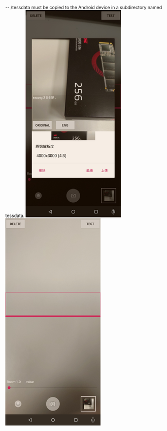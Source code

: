 -- /tessdata must be copied to the Android device in a subdirectory named tessdata.
<img src="https://github.com/gemilepus/Android-Camera-OCR/blob/master/Screenshot_20200924-111840798.jpg" width="300" />
<img src="https://github.com/gemilepus/Android-Camera-OCR/blob/master/Screenshot_20200924-111902185.jpg" width="300" />
